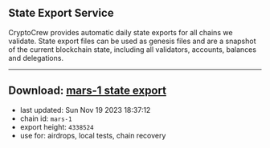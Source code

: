 ## State Export Service
CryptoCrew provides automatic daily state exports for all chains we validate. State export files can be used as genesis files and are a snapshot of the current blockchain state, including all validators, accounts, balances and delegations.

---
**Download: [mars-1 state export](https://dl.ccvalidators.com/SERVICE/mars/mars-1_export_4338524.json)**
---

- last updated: Sun Nov 19 2023 18:37:12
- chain id: `mars-1`
- export height: `4338524`
- use for: airdrops, local tests, chain recovery
